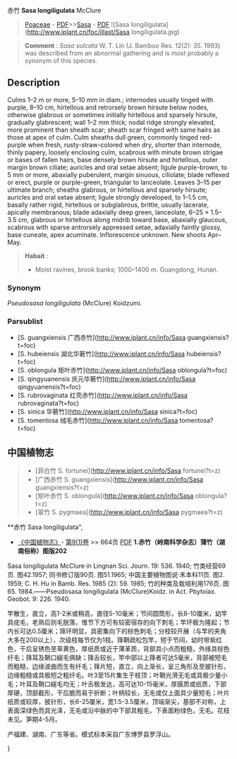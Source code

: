 赤竹 **Sasa longiligulata** McClure

> [Poaceae](http://www.iplant.cn/info/Poaceae?t=foc) - [PDF](http://www.iplant.cn/foc/pdf/Poaceae.pdf)>>[Sasa](http://www.iplant.cn/info/Sasa?t=foc) - [PDF](http://www.iplant.cn/foc/pdf/Sasa.pdf)
![Sasa longiligulata](http://www.iplant.cn/foc/illast/Sasa longiligulata.jpg)


> **Comment** : 
> *Sasa sulcata* W. T. Lin (J. Bamboo Res. 12(2): 35. 1993) was described from an abnormal gathering and is most probably a synonym of this species.

## Description

Culms 1–2 m or more, 5–10 mm in diam.; internodes usually tinged with purple, 8–10 cm, hirtellous and retrorsely brown hirsute below nodes, otherwise glabrous or sometimes initially hirtellous and sparsely hirsute, gradually glabrescent; wall 1–2 mm thick; nodal ridge strongly elevated, more prominent than sheath scar; sheath scar fringed with same hairs as those at apex of culm. Culm sheaths dull green, commonly tinged red-purple when fresh, rusty-straw-colored when dry, shorter than internode, thinly papery, loosely enclosing culm, scabrous with minute brown strigae or bases of fallen hairs, base densely brown hirsute and hirtellous, outer margin brown ciliate; auricles and oral setae absent; ligule purple-brown, to 5 mm or more, abaxially puberulent, margin sinuous, ciliolate; blade reflexed or erect, purple or purple-green, triangular to lanceolate. Leaves 3–15 per ultimate branch; sheaths glabrous, or hirtellous and sparsely hirsute; auricles and oral setae absent; ligule strongly developed, to 1–1.5 cm, basally rather rigid, hirtellous or subglabrous, brittle, usually lacerate, apically membranous; blade adaxially deep green, lanceolate, 6–25 × 1.5–3.5 cm, glabrous or hirtellous along midrib toward base, abaxially glaucous, scabrous with sparse antrorsely appressed setae, adaxially faintly glossy, base cuneate, apex acuminate. Inflorescence unknown. New shoots Apr–May.


> **Habait** : 
>* Moist ravines, brook banks; 1000–1400 m. Guangdong, Hunan.

### Synonym
*Pseudosasa longiligulata* (McClure) Koidzumi.

### Parsublist

* [S.  guangxiensis  广西赤竹](http://www.iplant.cn/info/Sasa guangxiensis?t=foc)
* [S.  hubeiensis  湖北华箬竹](http://www.iplant.cn/info/Sasa hubeiensis?t=foc)
* [S.  oblongula  矩叶赤竹](http://www.iplant.cn/info/Sasa oblongula?t=foc)
* [S.  qingyuanensis  庆元华箬竹](http://www.iplant.cn/info/Sasa qingyuanensis?t=foc)
* [S.  rubrovaginata  红壳赤竹](http://www.iplant.cn/info/Sasa rubrovaginata?t=foc)
* [S.  sinica  华箬竹](http://www.iplant.cn/info/Sasa sinica?t=foc)
* [S.  tomentosa  绒毛赤竹](http://www.iplant.cn/info/Sasa tomentosa?t=foc)


## 中国植物志

> * [菲白竹  S.  fortunei](http://www.iplant.cn/info/Sasa fortunei?t=z)
> * [广西赤竹  S.  guangxiensis](http://www.iplant.cn/info/Sasa guangxiensis?t=z)
> * [矩叶赤竹  S.  oblongula](http://www.iplant.cn/info/Sasa oblongula?t=z)
> * [翠竹  S.  pygmaea](http://www.iplant.cn/info/Sasa pygmaea?t=z)


**赤竹 Sasa longiligulata",


* [《中国植物志》](http://www.iplant.cn/frps)- [第9(1)卷](http://www.iplant.cn/frps/vol/9(1)) >> 664页 [PDF](http://www.iplant.cn/frps/pdf/9(1)/664.pdf)
**1.赤竹（岭南科学杂志）蒲竹（湖南俗称）图版202**

Sasa longiligulata McClure in Lingnan Sci. Journ. 19: 536. 1940; 竹类经营69页. 图42.1957; 同书修订版90页. 图51.1965; 中国主要植物图说·禾本科11页. 图2. 1959; C. H. Hu in Bamb. Res. 1985 (2): 59. 1985; 竹的种类及栽培利用176页. 图65. 1984.——Pseudosasa longiligulata (McClure)Koidz. in Act. Pbytoiax. Geobot. 9: 226. 1940.

竿散生，直立，高1-2米或稍高，直径5-10毫米；节间圆筒形，长8-10厘米，幼竿具疣毛，老熟后则毛脱落，惟节下方可有较密宿存的向下刺毛；竿环极为隆起；节内长可达0.5厘米；箨环明显，具密集向下的棕色刺毛；分枝较开展（与竿的夹角大多在200以上），次级枝每节仅为1枝。箨鞘疏松包竿，短于节间，幼时带紫红色，干后呈锈色至草黄色，厚纸质或近于薄革质，背部具小点而粗糙，外缘具棕色纤毛；箨耳及鞘口繸毛俱缺；箨舌较长，竿中部以上箨者可达5毫米，背部被短毛而粗糙，边缘波曲而生有纤毛；箨片短，直立，向上渐长，呈三角形及至披针形，边缘粗糙或具极短之粗纤毛。叶3至15片集生于枝顶；叶鞘光滑无毛或具极少量小毛；叶耳及鞘口繸毛均无；叶舌极发达，高可达10-15毫米，厚膜质或纸质，下部厚硬，顶部截形，干后脆而易于折断；叶柄较长，无毛或仅上面具少量短毛；叶片纸质或较厚，披针形，长6-25厘米，宽1.5-3.5厘米，顶端渐尖，基部不对称，上表面深绿色而具光泽，无毛或沿中脉的中下部具粗毛，下表面粉绿色，无毛。花枝未见。笋期4-5月。

产福建、湖南、广东等省。模式标本采自广东博罗县罗浮山。

}